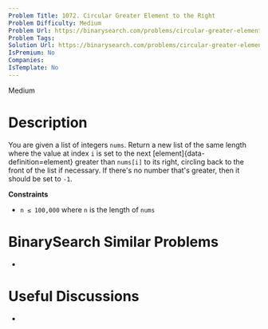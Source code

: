 ```yaml
---
Problem Title: 1072. Circular Greater Element to the Right
Problem Difficulty: Medium
Problem Url: https://binarysearch.com/problems/circular-greater-element-to-the-right/
Problem Tags: 
Solution Url: https://binarysearch.com/problems/circular-greater-element-to-the-right/solutions/
IsPremium: No
Companies: 
IsTemplate: No
---
```


<span style="color: ;">Medium</span>

# Description

You are given a list of integers `nums`. Return a new list of the same length where the value at index `i` is set to the next [element]{data-definition=element} greater than `nums[i]` to its right, circling back to the front of the list if necessary. If there's no number that's greater, then it should be set to `-1`.

**Constraints**
- `n ≤ 100,000` where `n` is the length of `nums`

# BinarySearch Similar Problems

- []()

# Useful Discussions

- []()
